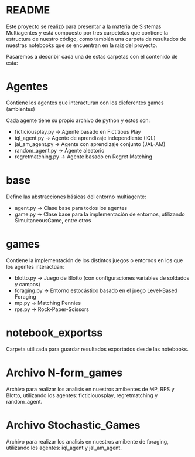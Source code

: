 # README 

Este proyecto se realizó para presentar a la materia de Sistemas Multiagentes y está compuesto por tres carpetetas que contiene la estructura de nuestro código, como también una carpeta de resultados de nuestras notebooks que se encuentran en la raiz del proyecto.

Pasaremos a describir cada una de estas carpetas con el contenido de esta:

# Agentes
Contiene los agentes que interacturan con los dieferentes games (ambientes)

Cada agente tiene su propio archivo de python y estos son:

* ficticiousplay.py -> Agente basado en Fictitious Play
* iql_agent.py -> Agente de aprendizaje independiente (IQL)
* jal_am_agent.py -> Agente con aprendizaje conjunto (JAL-AM)
* random_agent.py -> Agente aleatorio
* regretmatching.py -> Agente basado en Regret Matching

# base
Define las abstracciones básicas del entorno multiagente:

* agent.py -> Clase base para todos los agentes
* game.py -> Clase base para la implementación de entornos, utilizando SimultaneousGame, entre otros

# games
Contiene la implementación de los distintos juegos o entornos en los que los agentes interactúan:

* blotto.py -> Juego de Blotto (con configuraciones variables de soldados y campos)
* foraging.py -> Entorno estocástico basado en el juego Level-Based Foraging
* mp.py -> Matching Pennies
* rps.py -> Rock-Paper-Scissors

# notebook_exportss
Carpeta utilizada para guardar resultados exportados desde las notebooks.

# Archivo N-form_games
Archivo para realizar los analisis en nuestros amibentes de MP, RPS y Blotto, utilizando los agentes: ficticiouosplay, regretmatching y random_agent.

# Archivo Stochastic_Games
Archivo para realizar los analisis en nuestros amibente de foraging, utilizando los agentes: iql_agent y jal_am_agent.
